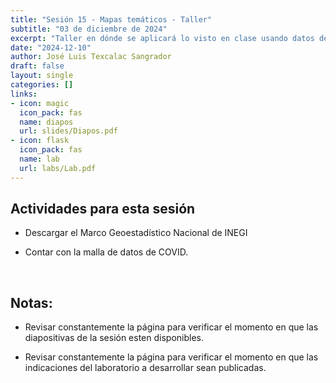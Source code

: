 ```yaml
---
title: "Sesión 15 - Mapas temáticos - Taller"
subtitle: "03 de diciembre de 2024"
excerpt: "Taller en dónde se aplicará lo visto en clase usando datos de COVID"
date: "2024-12-10"
author: José Luis Texcalac Sangrador
draft: false
layout: single
categories: []
links:
- icon: magic
  icon_pack: fas
  name: diapos
  url: slides/Diapos.pdf
- icon: flask
  icon_pack: fas
  name: lab
  url: labs/Lab.pdf
---
```


## Actividades para esta sesión 

- Descargar el Marco Geoestadístico Nacional de INEGI

- Contar con la malla de datos de COVID.

&nbsp;

## Notas:

* Revisar constantemente la página para verificar el momento en que las 
diapositivas de la sesión esten disponibles.

* Revisar constantemente la página para verificar el momento en que las 
indicaciones del laboratorio a desarrollar sean publicadas.

&nbsp;
